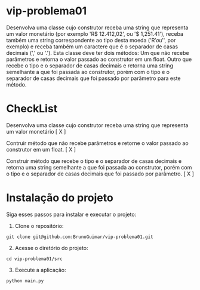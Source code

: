 # vip-problema01

Desenvolva uma classe cujo construtor receba uma string que representa um valor
monetário (por exemplo 'R$ 12.412,02', ou '$ 1,251.41'), receba também uma string
correspondente ao tipo desta moeda ('R$' ou '$', por exemplo) e receba também um
caractere que é o separador de casas decimais (',' ou '.').
Esta classe deve ter dois métodos:
Um que não recebe parâmetros e retorna o valor passado ao construtor em um
float.
Outro que recebe o tipo e o separador de casas decimais e retorna uma string
semelhante a que foi passada ao construtor, porém com o tipo e o separador de
casas decimais que foi passado por parâmetro para este método.

# CheckList

Desenvolva uma classe cujo construtor receba uma string que representa um valor
monetário  [ X ]

Contruir método que não recebe parâmetros e retorne o valor passado ao construtor em um float. [ X ]

Construir método que recebe o tipo e o separador de casas decimais e retorna uma string semelhante a que foi passada ao construtor, porém com o tipo e o separador de casas decimais que foi passado por parâmetro. [ X ]

# Instalação do projeto

Siga esses passos para instalar e executar o projeto:

1. Clone o repositório:
```
git clone git@github.com:BrunoGuimar/vip-problema01.git
```
2. Acesse o diretório do projeto:
```
cd vip-problema01/src
```
3. Execute a aplicação:

```
python main.py
```
